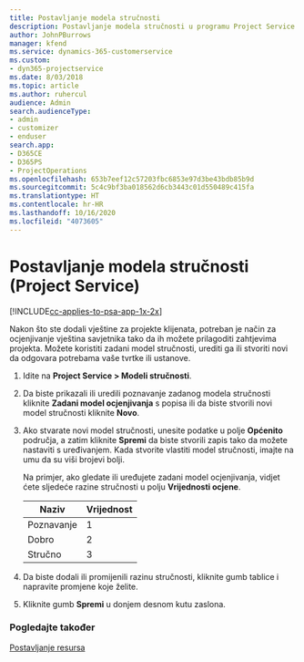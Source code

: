 ```yaml
---
title: Postavljanje modela stručnosti
description: Postavljanje modela stručnosti u programu Project Service
author: JohnPBurrows
manager: kfend
ms.service: dynamics-365-customerservice
ms.custom:
- dyn365-projectservice
ms.date: 8/03/2018
ms.topic: article
ms.author: ruhercul
audience: Admin
search.audienceType:
- admin
- customizer
- enduser
search.app:
- D365CE
- D365PS
- ProjectOperations
ms.openlocfilehash: 653b7eef12c57203fbc6853e97d3be43bdb85b9d
ms.sourcegitcommit: 5c4c9bf3ba018562d6cb3443c01d550489c415fa
ms.translationtype: HT
ms.contentlocale: hr-HR
ms.lasthandoff: 10/16/2020
ms.locfileid: "4073605"
---
```

# <a name="set-up-proficiency-models-project-service"></a>Postavljanje modela stručnosti (Project Service)

[!INCLUDE[cc-applies-to-psa-app-1x-2x](../includes/cc-applies-to-psa-app-1x-2x.md)]

Nakon što ste dodali vještine za projekte klijenata, potreban je način za ocjenjivanje vještina savjetnika tako da ih možete prilagoditi zahtjevima projekta. Možete koristiti zadani model stručnosti, urediti ga ili stvoriti novi da odgovara potrebama vaše tvrtke ili ustanove.  
  
1.  Idite na **Project Service > Modeli stručnosti**.  
  
2.  Da biste prikazali ili uredili poznavanje zadanog modela stručnosti kliknite **Zadani model ocjenjivanja** s popisa ili da biste stvorili novi model stručnosti kliknite **Novo**.  
  
3.  Ako stvarate novi model stručnosti, unesite podatke u polje **Općenito** područja, a zatim kliknite **Spremi** da biste stvorili zapis tako da možete nastaviti s uređivanjem. Kada stvorite vlastiti model stručnosti, imajte na umu da su viši brojevi bolji.  
  
     Na primjer, ako gledate ili uređujete zadani model ocjenjivanja, vidjet ćete sljedeće razine stručnosti u polju **Vrijednosti ocjene**.  
  
    |Naziv|Vrijednost|  
    |----------|-----------|  
    |Poznavanje|1|  
    |Dobro|2|  
    |Stručno|3|  
  
4.  Da biste dodali ili promijenili razinu stručnosti, kliknite gumb tablice i napravite promjene koje želite.  
  
5.  Kliknite gumb **Spremi** u donjem desnom kutu zaslona.  
  
### <a name="see-also"></a>Pogledajte također  
 [Postavljanje resursa](../psa/set-up-resources.md)
